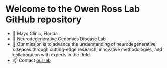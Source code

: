 # Welcome to the Owen Ross Lab GitHub repository

- 📍 Mayo Clinic, Florida
- 🧬 Neurodegenerative Genomics Disease Lab
- 👀 Our mission is to advance the understanding of neurodegenerative diseases through cutting-edge research, innovative methodologies, and collaboration with experts in the field.
- 📫 Contact [our lab](https://www.mayo.edu/research/labs/parkinsons-disease/contact)

